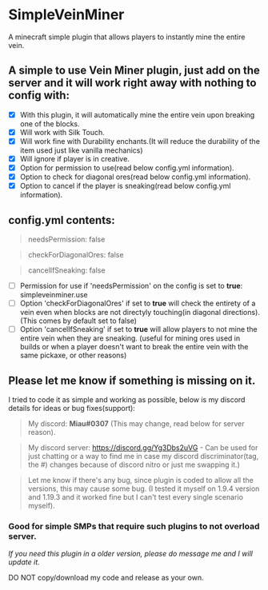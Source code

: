 # SimpleVeinMiner
A minecraft simple plugin that allows players to instantly mine the entire vein.

## A simple to use Vein Miner plugin, just add on the server and it will work right away with nothing to config with:
- [x] With this plugin, it will automatically mine the entire vein upon breaking one of the blocks.
- [x] Will work with Silk Touch.
- [x] Will work fine with Durability enchants.(It will reduce the durability of the item used just like vanilla mechanics)
- [x] Will ignore if player is in creative.
- [x] Option for permission to use(read below config.yml information).
- [x] Option to check for diagonal ores(read below config.yml information).
- [x] Option to cancel if the player is sneaking(read below config.yml information).

## **config.yml** contents:
> needsPermission: false

> checkForDiagonalOres: false

> cancelIfSneaking: false

- [ ] Permission for use if 'needsPermission' on the config is set to **true**: simpleveinminer.use
- [ ] Option 'checkForDiagonalOres' if set to **true** will check the entirety of a vein even when blocks are not directyly touching(in diagonal directions). (This comes by default set to false)
- [ ] Option 'cancelIfSneaking' if set to **true** will allow players to not mine the entire vein when they are sneaking. (useful for mining ores used in builds or when a player doesn't want to break the entire vein with the same pickaxe, or other reasons)

## Please let me know if something is missing on it.
I tried to code it as simple and working as possible, below is my discord details for ideas or bug fixes(support):
> My discord: **Miau#0307** (This may change, read below for server reason).

> My discord server: https://discord.gg/Yg3Dbs2uVG - Can be used for just chatting or a way to find me in case my discord discriminator(tag, the #) changes because of discord nitro or just me swapping it.)

> Let me know if there's any bug, since plugin is coded to allow all the versions, this may cause some bug. (I tested it myself on 1.9.4 version and 1.19.3 and it worked fine but I can't test every single scenario myself).

### Good for simple SMPs that require such plugins to not overload server.
*If you need this plugin in a older version, please do message me and I will update it.*

DO NOT copy/download my code and release as your own.

